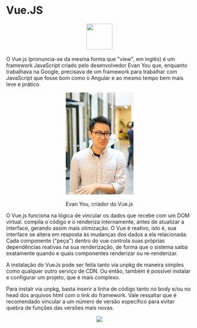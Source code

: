 # Vue.JS

<p align="center">
  <img src="https://cdn.jsdelivr.net/gh/devicons/devicon/icons/vuejs/vuejs-original.svg" height="70" width="70"/>
</p>

O Vue.js (pronuncia-se da mesma forma que "view", em inglês) é um framework JavaScript criado pelo desenvolvedor Evan You que, enquanto trabalhava na Google, precisava de um framework para trabalhar com JavaScript que fosse bom como o Angular e ao mesmo tempo bem mais leve e prático.

<p align="center">
  <img src="/imgs/EvanYou.jfif"/>
  <p align="center">Evan You, criador do Vue.js</p>
</p>

O Vue.js funciona na lógica de vincular os dados que recebe com um DOM virtual. compila o código e o renderiza internamente, antes de atualizar a interface, gerando assim mais otimização. O Vue é reativo, isto é, sua interface se altera em resposta às mudanças dos dados a ela relacionada. Cada componente ("peça") dentro do vue controla suas próprias dependências reativas na sua renderização, de forma que o sistema saiba exatamente quando e quais componentes renderizar ou re-renderizar.

A instalação do VueJs pode ser feita tanto via unpkg de maneira simples como qualquer outro serviço de CDN. Ou então, também é possível instalar e configurar um projeto, que é mais complexo.

Para instalr via unpkg, basta inserir a linha de código tanto no body e/ou no head dos arquivos html com o link do framework. Vale ressaltar que é recomendado vincular a um número de versão específico para evitar quebra de funções das versões mais novas.

<p align="center">
  <img src="/imgs/"/>
</p>

